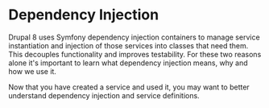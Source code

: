 # Dependency Injection

Drupal 8 uses Symfony dependency injection containers to manage service instantiation and injection of those services into classes that need them. This decouples functionality and improves testability. For these two reasons alone it's important to learn what dependency injection means, why and how we use it.

Now that you have created a service and used it, you may want to better understand dependency injection and service definitions.
